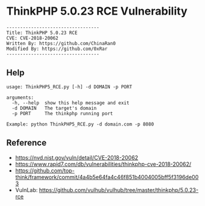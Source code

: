 # ThinkPHP 5.0.23 RCE Vulnerability

```
----------------------------------
Title: ThinkPHP 5.0.23 RCE
CVE: CVE-2018-20062
Written By: https://github.com/ChinaRan0
Modified By: https://github.com/0xRar
----------------------------------
```

## Help
```
usage: ThinkPHP5_RCE.py [-h] -d DOMAIN -p PORT

arguments:
  -h, --help  show this help message and exit
  -d DOMAIN   The target's domain
  -p PORT     The thinkphp running port

Example: python ThinkPHP5_RCE.py -d domain.com -p 8080
```

## Reference
- https://nvd.nist.gov/vuln/detail/CVE-2018-20062
- https://www.rapid7.com/db/vulnerabilities/thinkphp-cve-2018-20062/
- https://github.com/top-think/framework/commit/4a4b5e64fa4c46f851b4004005bff5f3196de003
- VulnLab: https://github.com/vulhub/vulhub/tree/master/thinkphp/5.0.23-rce
